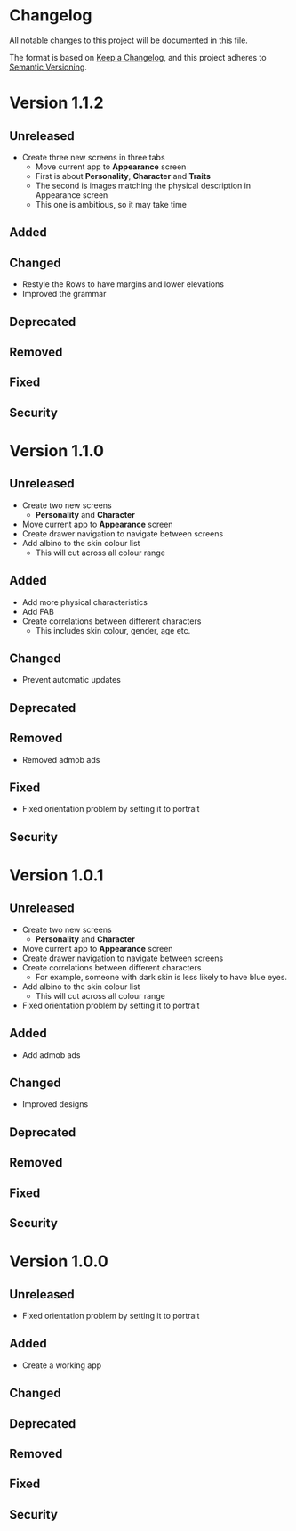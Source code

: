 # Changelog
All notable changes to this project will be documented in this file.

The format is based on [Keep a Changelog](https://keepachangelog.com/en/1.0.0/),
and this project adheres to [Semantic Versioning](https://semver.org/spec/v2.0.0.html).

# Version 1.1.2

## Unreleased
- Create three new screens in three tabs
  - Move current app to **Appearance** screen
  - First is about **Personality**, **Character** and **Traits**
  - The second is images matching the physical description in Appearance screen
  - This one is ambitious, so it may take time

## Added

## Changed
- Restyle the Rows to have margins and lower elevations
- Improved the grammar

## Deprecated

## Removed

## Fixed

## Security


# Version 1.1.0

## Unreleased
- Create two new screens
  - **Personality** and **Character**
- Move current app to **Appearance** screen
- Create drawer navigation to navigate between screens
- Add albino to the skin colour list
  - This will cut across all colour range

## Added
- Add more physical characteristics
- Add FAB
- Create correlations between different characters
  - This includes skin colour, gender, age etc.

## Changed

- Prevent automatic updates

## Deprecated

## Removed
- Removed admob ads

## Fixed
- Fixed orientation problem by setting it to portrait

## Security


# Version 1.0.1

## Unreleased
- Create two new screens
  - **Personality** and **Character**
- Move current app to **Appearance** screen
- Create drawer navigation to navigate between screens
- Create correlations between different characters
  - For example, someone with dark skin is less likely to have blue eyes.
- Add albino to the skin colour list
  - This will cut across all colour range
- Fixed orientation problem by setting it to portrait

## Added
- Add admob ads

## Changed
 - Improved designs

## Deprecated

## Removed

## Fixed

## Security

# Version 1.0.0

## Unreleased
- Fixed orientation problem by setting it to portrait

## Added
- Create a working app

## Changed

## Deprecated

## Removed

## Fixed

## Security